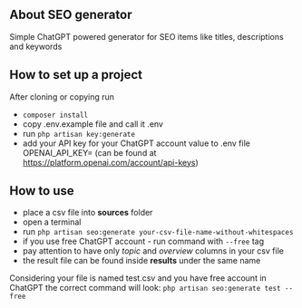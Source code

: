 ## About SEO generator

Simple ChatGPT powered generator for SEO items like titles, descriptions and keywords

## How to set up a project
After cloning or copying run
- ```composer install```
- copy .env.example file and call it .env
- run ```php artisan key:generate```
- add your API key for your ChatGPT account value to .env file OPENAI_API_KEY= (can be found at https://platform.openai.com/account/api-keys)

## How to use
- place a csv file into **sources** folder
- open a terminal 
- run ```php artisan seo:generate your-csv-file-name-without-whitespaces```
- if you use free ChatGPT account - run command with ```--free``` tag
- pay attention to have only *topic* and *overview* columns in your csv file
- the result file can be found inside **results** under the same name

Considering your file is named test.csv and you have free account in ChatGPT the correct command will look:
```php artisan seo:generate test --free```
